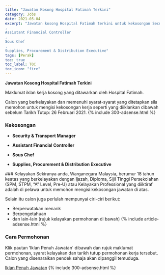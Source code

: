 ```yaml
---
title: "Jawatan Kosong Hospital Fatimah Terkini" 
category: Jobs 
date: 2021-05-04 
excerpt: "Jawatan kosong Hospital Fatimah terkini untuk kekosongan Security & Transport Manager
,
Assistant Financial Controller
,
Sous Chef
,
Supplies, Procurement & Distribution Executive" 
tags: [Perak] 
toc: true 
toc_label: TOC 
toc_icon: "fire" 
--- 
```


**Jawatan Kosong Hospital Fatimah Terkini**

Maklumat iklan kerja kosong yang ditawarkan oleh Hospital Fatimah. 

Calon yang berkelayakan dan memenuhi syarat-syarat yang ditetapkan sila memohon untuk mengisi kekosongan kerja seperti yang diiklankan dibawah sebelum Tarikh Tutup: 26 Februari 2021. 
{% include 300-adsense.html %} 
### Kekosongan 
<ul>
<li>
<p><strong>Security &amp; Transport Manager</strong></p>
</li>
<li>
<p><strong>Assistant Financial Controller</strong></p>
</li>
<li>
<p><strong>Sous Chef</strong></p>
</li>
<li>
<p><strong>Supplies, Procurement &amp; Distribution Executive</strong><strong>&#160;</strong></p>
</li>
</ul> 
### Kelayakan 
Sekiranya anda, Warganegara Malaysia, berumur 18 tahun keatas yang berkelayakan dengan Ijazah, Diploma, Sijil Tinggi Persekolahan (SPM, STPM, “A” Level, Pre-U) atau Kelayakan Professional yang diiktiraf adalah di pelawa untuk memohon mengisi kekosongan jawatan di atas.

Selain itu calon juga perlulah mempunyai ciri-ciri berikut:
- Berperwatakan menarik
- Berpengetahuan
- dan lain-lain (rujuk kelayakan permohonan di bawah) 
{% include article-adsense.html %} 
### Cara Permohonan 
Klik pautan 'Iklan Penuh Jawatan' dibawah dan rujuk maklumat permohonan, syarat kelayakan dan tarikh tutup permohonan kerja tersebut.
Calon yang disenaraikan pendek sahaja akan dipanggil temuduga.

<a href="https://www.jobstreet.com.my/en/job-search/jobs-at-hospital-fatimah/" class="btn btn--info" target="_blank" rel="nofollow noopenner">Iklan Penuh Jawatan</a> 
{% include 300-adsense.html %} 